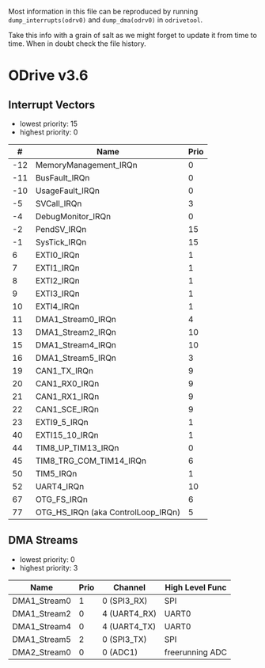 
Most information in this file can be reproduced by running `dump_interrupts(odrv0)` and `dump_dma(odrv0)` in `odrivetool`.

Take this info with a grain of salt as we might forget to update it from time to time. When in doubt check the file history.

# ODrive v3.6

## Interrupt Vectors

 - lowest priority: 15
 - highest priority: 0

|   # | Name                    | Prio |
|-----|-------------------------|------|
| -12 | MemoryManagement_IRQn   |    0 |
| -11 | BusFault_IRQn           |    0 |
| -10 | UsageFault_IRQn         |    0 |
|  -5 | SVCall_IRQn             |    3 |
|  -4 | DebugMonitor_IRQn       |    0 |
|  -2 | PendSV_IRQn             |   15 |
|  -1 | SysTick_IRQn            |   15 |
|   6 | EXTI0_IRQn              |    1 |
|   7 | EXTI1_IRQn              |    1 |
|   8 | EXTI2_IRQn              |    1 |
|   9 | EXTI3_IRQn              |    1 |
|  10 | EXTI4_IRQn              |    1 |
|  11 | DMA1_Stream0_IRQn       |    4 |
|  13 | DMA1_Stream2_IRQn       |   10 |
|  15 | DMA1_Stream4_IRQn       |   10 |
|  16 | DMA1_Stream5_IRQn       |    3 |
|  19 | CAN1_TX_IRQn            |    9 |
|  20 | CAN1_RX0_IRQn           |    9 |
|  21 | CAN1_RX1_IRQn           |    9 |
|  22 | CAN1_SCE_IRQn           |    9 |
|  23 | EXTI9_5_IRQn            |    1 |
|  40 | EXTI15_10_IRQn          |    1 |
|  44 | TIM8_UP_TIM13_IRQn      |    0 |
|  45 | TIM8_TRG_COM_TIM14_IRQn |    6 |
|  50 | TIM5_IRQn               |    1 |
|  52 | UART4_IRQn              |   10 |
|  67 | OTG_FS_IRQn             |    6 |
|  77 | OTG_HS_IRQn (aka ControlLoop_IRQn) |    5 |


## DMA Streams

 - lowest priority: 0
 - highest priority: 3

| Name         | Prio | Channel                          | High Level Func |
|--------------|------|----------------------------------|-----------------|
| DMA1_Stream0 |    1 | 0 (SPI3_RX)                      | SPI             |
| DMA1_Stream2 |    0 | 4 (UART4_RX)                     | UART0           |
| DMA1_Stream4 |    0 | 4 (UART4_TX)                     | UART0           |
| DMA1_Stream5 |    2 | 0 (SPI3_TX)                      | SPI             |
| DMA2_Stream0 |    0 | 0 (ADC1)                         | freerunning ADC |

